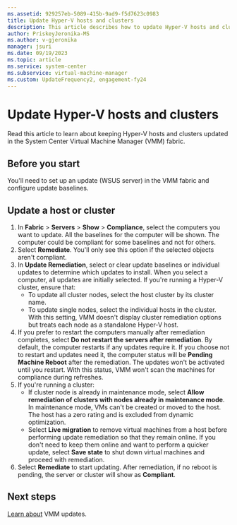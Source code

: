 ```yaml
---
ms.assetid: 929257eb-5089-415b-9ad9-f5d7623c0983
title: Update Hyper-V hosts and clusters
description: This article describes how to update Hyper-V hosts and clusters in the VMM fabric
author: PriskeyJeronika-MS
ms.author: v-gjeronika
manager: jsuri
ms.date: 09/19/2023
ms.topic: article
ms.service: system-center
ms.subservice: virtual-machine-manager
ms.custom: UpdateFrequency2, engagement-fy24
---
```


# Update Hyper-V hosts and clusters



Read this article to learn about keeping Hyper-V hosts and clusters updated in the System Center Virtual Machine Manager (VMM) fabric.

## Before you start

You'll need to set up an update (WSUS server) in the VMM fabric and configure update baselines.

## Update a host or cluster

1. In **Fabric** > **Servers** > **Show** > **Compliance**, select the computers you want to update. All the baselines for the computer will be shown. The computer could be compliant for some baselines and not for others.
2. Select **Remediate**. You'll only see this option if the selected objects aren't compliant.
3. In **Update Remediation**, select or clear update baselines or individual updates to determine which updates to install. When you select a computer, all updates are initially selected. If you're running a Hyper-V cluster, ensure that:
      - To update all cluster nodes, select the host cluster by its cluster name.
      - To update single nodes, select the individual hosts in the cluster. With this setting, VMM doesn't display cluster remediation options but treats each node as a standalone Hyper-V host.
4. If you prefer to restart the computers manually after remediation completes, select **Do not restart the servers after remediation**. By default, the computer restarts if any updates require it. If you choose not to restart and updates need it, the computer status will be **Pending Machine Reboot** after the remediation. The updates won't be activated until you restart. With this status, VMM won't scan the machines for compliance during refreshes.
5. If you're running a cluster:
      - If cluster node is already in maintenance mode, select **Allow remediation of clusters with nodes already in maintenance mode**. In maintenance mode, VMs can't be created or moved to the host. The host has a zero rating and is excluded from dynamic optimization.
      - Select **Live migration** to remove virtual machines from a host before performing update remediation so that they remain online. If you don't need to keep them online and want to perform a quicker update, select **Save state** to shut down virtual machines and proceed with remediation.
6. Select **Remediate** to start updating. After remediation, if no reboot is pending, the server or cluster will show as **Compliant**.


## Next steps

[Learn about](update-rollups.md) VMM updates.
